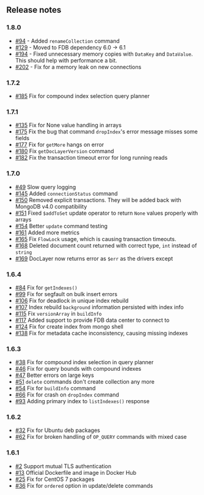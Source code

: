 ## Release notes

### 1.8.0

* [#94](https://github.com/FoundationDB/fdb-document-layer/issues/94) - Added `renameCollection` command
* [#129](https://github.com/FoundationDB/fdb-document-layer/issues/129) - Moved to FDB dependency 6.0 -> 6.1
* [#194](https://github.com/FoundationDB/fdb-document-layer/pull/194) - Fixed unnecessary memory copies with `DataKey` and `DataValue`. This should help with performance a bit.
* [#202](https://github.com/FoundationDB/fdb-document-layer/issues/202) - Fix for a memory leak on new connections

### 1.7.2

* [#185](https://github.com/FoundationDB/fdb-document-layer/pull/185) Fix for compound index selection query planner

### 1.7.1

* [#135](https://github.com/FoundationDB/fdb-document-layer/issues/135) Fix for None value handling in arrays
* [#175](https://github.com/FoundationDB/fdb-document-layer/pull/175) Fix the bug that command `dropIndex`'s error message misses some fields
* [#177](https://github.com/FoundationDB/fdb-document-layer/pull/177) Fix for `getMore` hangs on error
* [#180](https://github.com/FoundationDB/fdb-document-layer/pull/180) Fix `getDocLayerVersion` command
* [#182](https://github.com/FoundationDB/fdb-document-layer/pull/182) Fix the transaction timeout error for long running reads

### 1.7.0

* [#49](https://github.com/FoundationDB/fdb-document-layer/issues/49) Slow query logging
* [#145](https://github.com/FoundationDB/fdb-document-layer/pull/145) Added `connectionStatus` command
* [#150](https://github.com/FoundationDB/fdb-document-layer/pull/150) Removed explicit transactions. They will be added back with MongoDB v4.0 compatibility
* [#151](https://github.com/FoundationDB/fdb-document-layer/issues/151) Fixed `$addToSet` update operator to return `None` values properly with arrays
* [#154](https://github.com/FoundationDB/fdb-document-layer/pull/154) Better `update` command testing
* [#161](https://github.com/FoundationDB/fdb-document-layer/pull/161) Added more metrics
* [#165](https://github.com/FoundationDB/fdb-document-layer/pull/165) Fix `FlowLock` usage, which is causing transaction timeouts.
* [#168](https://github.com/FoundationDB/fdb-document-layer/pull/168) Deleted document count returned with correct type, `int` instead of `string`
* [#169](https://github.com/FoundationDB/fdb-document-layer/pull/169) DocLayer now returns error as `$err` as the drivers except


### 1.6.4

* [#84](https://github.com/FoundationDB/fdb-document-layer/issues/84) Fix for `getIndexes()`
* [#99](https://github.com/FoundationDB/fdb-document-layer/issues/99) Fix for segfault on bulk insert errors
* [#106](https://github.com/FoundationDB/fdb-document-layer/issues/106) Fix for deadlock in unique index rebuild
* [#107](https://github.com/FoundationDB/fdb-document-layer/pull/107) Index rebuild `background` information persisted with index info
* [#115](https://github.com/FoundationDB/fdb-document-layer/pull/115) Fix `versionArray` in `buildInfo`
* [#117](https://github.com/FoundationDB/fdb-document-layer/issues/117) Added support to provide FDB data center to connect to
* [#124](https://github.com/FoundationDB/fdb-document-layer/pull/124) Fix for create index from mongo shell
* [#138](https://github.com/FoundationDB/fdb-document-layer/issues/138) Fix for metadata cache inconsistency, causing missing indexes

### 1.6.3

* [#38](https://github.com/FoundationDB/fdb-document-layer/issues/38) Fix for compound index selection in query planner
* [#46](https://github.com/FoundationDB/fdb-document-layer/issues/46) Fix for query bounds with compound indexes
* [#47](https://github.com/FoundationDB/fdb-document-layer/issues/47) Better errors on large keys
* [#51](https://github.com/FoundationDB/fdb-document-layer/issues/51) `delete` commands don't create collection any more
* [#54](https://github.com/FoundationDB/fdb-document-layer/issues/54) Fix for `buildInfo` command
* [#66](https://github.com/FoundationDB/fdb-document-layer/issues/66) Fix for crash on `dropIndex` command
* [#93](https://github.com/FoundationDB/fdb-document-layer/issues/93) Adding primary index to `listIndexes()` response

### 1.6.2

* [#32](https://github.com/FoundationDB/fdb-document-layer/issues/32) Fix for Ubuntu deb packages
* [#62](https://github.com/FoundationDB/fdb-document-layer/issues/62) Fix for broken handling of `OP_QUERY` commands with mixed case

### 1.6.1

* [#2](https://github.com/FoundationDB/fdb-document-layer/issues/2) Support mutual TLS authentication
* [#13](https://github.com/FoundationDB/fdb-document-layer/issues/13) Official Dockerfile and image in Docker Hub
* [#25](https://github.com/FoundationDB/fdb-document-layer/pull/25) Fix for CentOS 7 packages
* [#36](https://github.com/FoundationDB/fdb-document-layer/pull/36) Fix for `ordered` option in update/delete commands
